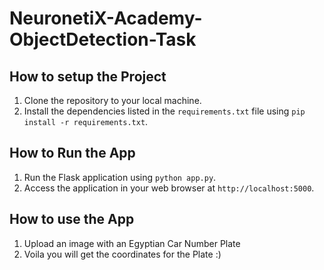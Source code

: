 # NeuronetiX-Academy-ObjectDetection-Task



## How to setup the Project

1. Clone the repository to your local machine.
2. Install the dependencies listed in the `requirements.txt` file using `pip install -r requirements.txt`.

## How to Run the App
1. Run the Flask application using `python app.py`.
2. Access the application in your web browser at `http://localhost:5000`.

## How to use the App

1. Upload an image with an Egyptian Car Number Plate 
2. Voila you will get the coordinates for the Plate :)
